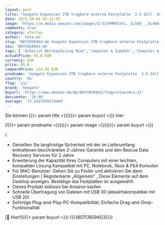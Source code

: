 ```yaml
---
layout: post
title: 'Seagate Expansion 2TB tragbare externe Festplatte  2.5 Zoll  USB 3.0  inkl. 2 Jahre Datenrettungsdienst  Modellnr.: STGX2000400'
date: 2023-10-04 02:13:55
image: 'https://m.media-amazon.com/images/I/31tPHMAlVtL._SL500_._SL400_.jpg'
comments: true
category: ofertas
author: 'tole.es'
slug: 'B07CRG94G3-de Seagate Expansion 2TB tragbare externe Festplatte 2.5 Zoll...'
sku: 'B07CRG94G3-de'
tags: [ 'Arborist Merchandising Root','Computer & Zubehör','Computer & Zubehör: Produkte mit Umwelt-Label','Datenspeicher','Externe Datenspeicher','Externe Festplatten','PC','Self Service','Special Features Stores','a4cbee59-f823-40fe-831a-7de64f655f6f_0','a4cbee59-f823-40fe-831a-7de64f655f6f_1301','a4cbee59-f823-40fe-831a-7de64f655f6f_6301','seagate','🇩🇪', ]
actualPrice: 85.0 EUR
currency: EUR
price: 85.0
comparePrice: 114.99 EUR
prodname: 'Seagate Expansion 2TB tragbare externe Festplatte  2.5 Zoll  USB 3.0  inkl. 2 Jahre Datenrettungsdienst  Modellnr.: STGX2000400'
country: 'de'
flag: '🇩🇪'
brand: 'Seagate'
buyurl: 'https://www.amazon.de/dp/B07CRG94G3/?tag=tolees0ca-21'
descuento: '26.08'
average: '73.2427659574469'
---
```


Sie können [{{< param title >}}]({{< param buyurl >}}) hier:

[![{{< param prodname >}}]({{< param image >}})]({{< param buyurl >}})

ℹ️:

- Genießen Sie langfristige Sicherheit mit der im Lieferumfang enthaltenen beschränkten 2-Jahres-Garantie und den Rescue Data Recovery Services für 2 Jahre
- Erweiterung der Kapazität Ihres Computers mit einer leichten, kompakten Lösung Kampatibel mit PC, Notebook, Xbox & PS4 Konsolen
- Für MAC-Benutzer: Gehen Sie zu Finder und aktivieren Sie dann Einstellungen | Registerkarte „Allgemein“ , Diese Elemente auf dem Desktop anzeigen. Bestätige das Festplatten ist ausgewählt.
- Dieses Produkt exklusiv bei Amazon kaufen
- Schnelle Übertragung von Dateien mit USB 30 (abwärtskompatibel mit USB 20)
- Sofortige Plug-and-Play-PC-Kompatibilität; Einfache Drag-and-Drop-Funktionalität

[🛒 Hier!!]({{< param buyurl >}})
{{<world>}}B07CRG94G3{{</world>}}
